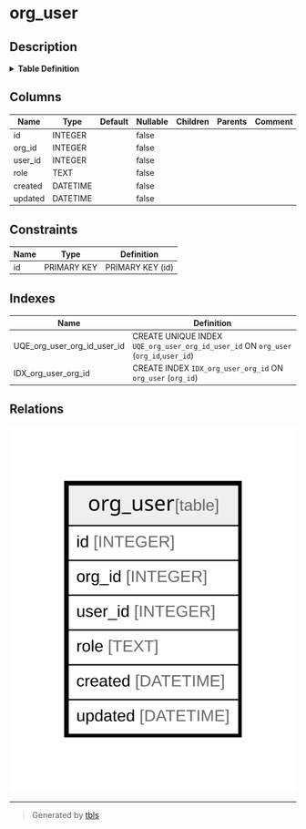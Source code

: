# org_user

## Description

<details>
<summary><strong>Table Definition</strong></summary>

```sql
CREATE TABLE `org_user` (
`id` INTEGER PRIMARY KEY AUTOINCREMENT NOT NULL
, `org_id` INTEGER NOT NULL
, `user_id` INTEGER NOT NULL
, `role` TEXT NOT NULL
, `created` DATETIME NOT NULL
, `updated` DATETIME NOT NULL
)
```

</details>

## Columns

| Name | Type | Default | Nullable | Children | Parents | Comment |
| ---- | ---- | ------- | -------- | -------- | ------- | ------- |
| id | INTEGER |  | false |  |  |  |
| org_id | INTEGER |  | false |  |  |  |
| user_id | INTEGER |  | false |  |  |  |
| role | TEXT |  | false |  |  |  |
| created | DATETIME |  | false |  |  |  |
| updated | DATETIME |  | false |  |  |  |

## Constraints

| Name | Type | Definition |
| ---- | ---- | ---------- |
| id | PRIMARY KEY | PRIMARY KEY (id) |

## Indexes

| Name | Definition |
| ---- | ---------- |
| UQE_org_user_org_id_user_id | CREATE UNIQUE INDEX `UQE_org_user_org_id_user_id` ON `org_user` (`org_id`,`user_id`) |
| IDX_org_user_org_id | CREATE INDEX `IDX_org_user_org_id` ON `org_user` (`org_id`) |

## Relations

![er](org_user.svg)

---

> Generated by [tbls](https://github.com/k1LoW/tbls)
